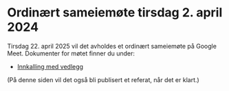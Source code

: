 # Ordinært sameiemøte tirsdag 2. april 2024

Tirsdag 22. april 2025 vil det avholdes et ordinært sameiemøte på Google Meet. Dokumenter for møtet finner du under:

- [Innkalling med vedlegg](Innkalling_FB2_2025-04-22-med-vedlegg.pdf)

(På denne siden vil det også bli publisert et referat, når det er klart.)
